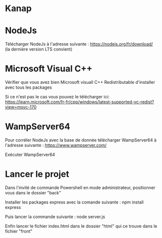 # Kanap

# NodeJs

Télécharger NodeJs à l'adresse suivante : https://nodejs.org/fr/download/ (la dernière version LTS convient)

# Microsoft Visual C++

Vérifier que vous avez bien Microsoft visuall C++ Redistributable d'installer avec tous les packages

Si ce n'est pas le cas vous pouvez le télécharger ici: https://learn.microsoft.com/fr-fr/cpp/windows/latest-supported-vc-redist?view=msvc-170

# WampServer64

Pour corréler NodeJs avec la base de donnée télécharger WampServer64 à l'adresse suivante : https://www.wampserver.com/

Exécuter WampServer64

# Lancer le projet 

Dans l'invité de commande Powershell en mode administrateur, positionner vous dans le dossier "back"

Installer les packages express avec la comande suivante : npm install express 

Puis lancer la commande suivante : node server.js

Enfin lancer le fichier index.html dans le dossier "html" qui ce trouve dans le fichier "front" 
